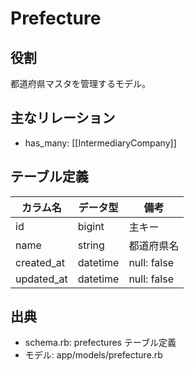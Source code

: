 # Prefecture

## 役割
都道府県マスタを管理するモデル。

## 主なリレーション
- has_many: [[IntermediaryCompany]]

## テーブル定義

| カラム名 | データ型 | 備考 |
|---|---|---|
| id | bigint | 主キー |
| name | string | 都道府県名 |
| created_at | datetime | null: false |
| updated_at | datetime | null: false |

## 出典
- schema.rb: prefectures テーブル定義
- モデル: app/models/prefecture.rb 